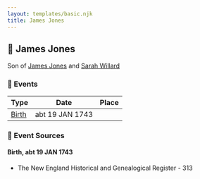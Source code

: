 ```yaml
---
layout: templates/basic.njk
title: James Jones
---
```

## 🔵 James Jones

Son of [James Jones](/people/6/61233476) and [Sarah Willard](/people/2/24374592)

### 📆 Events

Type | Date | Place
------ | ------ | ------
[Birth](#event-0) | abt 19 JAN 1743 |

### 📰 Event Sources

#### <a id="event-0"></a> Birth, abt 19 JAN 1743
* The New England Historical and Genealogical Register  - 313